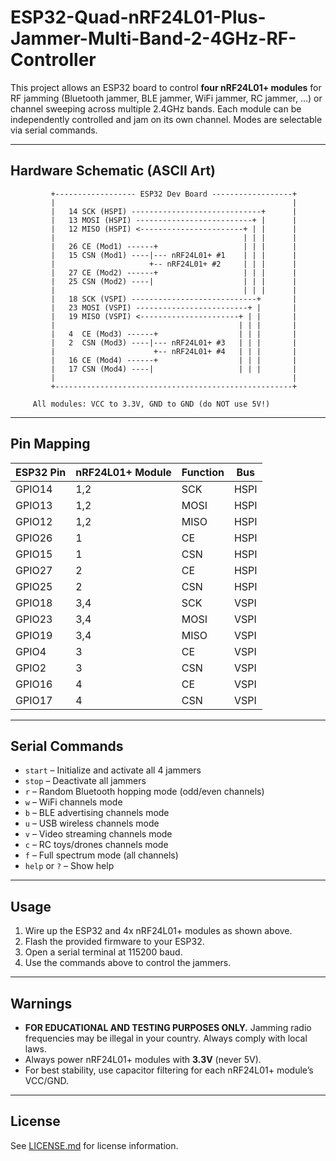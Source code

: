 # ESP32-Quad-nRF24L01-Plus-Jammer-Multi-Band-2-4GHz-RF-Controller

This project allows an ESP32 board to control **four nRF24L01+ modules** for RF jamming (Bluetooth jammer, BLE jammer, WiFi jammer, RC jammer, ...) or channel sweeping across multiple 2.4GHz bands. Each module can be independently controlled and jam on its own channel. Modes are selectable via serial commands.

---

## Hardware Schematic (ASCII Art)

```
         +------------------ ESP32 Dev Board ------------------+
         |                                                     |
         |   14 SCK (HSPI) -----------------------------+      |
         |   13 MOSI (HSPI) --------------------------+ |      |
         |   12 MISO (HSPI) <-----------------------+ | |      |
         |                                          | | |      |
         |   26 CE (Mod1) ------+                   | | |      |
         |   15 CSN (Mod1) ----|--- nRF24L01+ #1    | | |      |
         |                     +-- nRF24L01+ #2     | | |      |
         |   27 CE (Mod2) ------+                   | | |      |
         |   25 CSN (Mod2) ----|                    | | |      |
         |                                          | | |      |
         |   18 SCK (VSPI) ----------------------------+       |
         |   23 MOSI (VSPI) -------------------------+ |       |
         |   19 MISO (VSPI) <----------------------+ | |       |
         |                                         | | |       |
         |   4  CE (Mod3) ------+                  | | |       |
         |   2  CSN (Mod3) ----|--- nRF24L01+ #3   | | |       |
         |                      +-- nRF24L01+ #4   | | |       |
         |   16 CE (Mod4) ------+                  | | |       |
         |   17 CSN (Mod4) ----|                   | | |       |
         |                                                     |
         +-----------------------------------------------------+

     All modules: VCC to 3.3V, GND to GND (do NOT use 5V!)
```

---

## Pin Mapping

| ESP32 Pin | nRF24L01+ Module | Function | Bus  |
|-----------|------------------|----------|------|
| GPIO14    | 1,2              | SCK      | HSPI |
| GPIO13    | 1,2              | MOSI     | HSPI |
| GPIO12    | 1,2              | MISO     | HSPI |
| GPIO26    | 1                | CE       | HSPI |
| GPIO15    | 1                | CSN      | HSPI |
| GPIO27    | 2                | CE       | HSPI |
| GPIO25    | 2                | CSN      | HSPI |
| GPIO18    | 3,4              | SCK      | VSPI |
| GPIO23    | 3,4              | MOSI     | VSPI |
| GPIO19    | 3,4              | MISO     | VSPI |
| GPIO4     | 3                | CE       | VSPI |
| GPIO2     | 3                | CSN      | VSPI |
| GPIO16    | 4                | CE       | VSPI |
| GPIO17    | 4                | CSN      | VSPI |

---

## Serial Commands

- `start` – Initialize and activate all 4 jammers
- `stop` – Deactivate all jammers
- `r` – Random Bluetooth hopping mode (odd/even channels)
- `w` – WiFi channels mode
- `b` – BLE advertising channels mode
- `u` – USB wireless channels mode
- `v` – Video streaming channels mode
- `c` – RC toys/drones channels mode
- `f` – Full spectrum mode (all channels)
- `help` or `?` – Show help

---

## Usage

1. Wire up the ESP32 and 4x nRF24L01+ modules as shown above.
2. Flash the provided firmware to your ESP32.
3. Open a serial terminal at 115200 baud.
4. Use the commands above to control the jammers.

---

## Warnings

- **FOR EDUCATIONAL AND TESTING PURPOSES ONLY.** Jamming radio frequencies may be illegal in your country. Always comply with local laws.
- Always power nRF24L01+ modules with **3.3V** (never 5V).
- For best stability, use capacitor filtering for each nRF24L01+ module’s VCC/GND.

---

## License

See [LICENSE.md](LICENSE.md) for license information.
